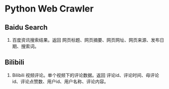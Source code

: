 # Python Web Crawler 

## Baidu Search

1. 百度资讯搜索结果。返回 网页标题、网页摘要、网页网址、网页来源、发布日期、搜索词。

## Bilibili

1. Bilibili 视频评论。单个视频下的评论数据。返回 评论id、评论时间、母评论id、评论点赞数、用户id、用户名称、评论内容。